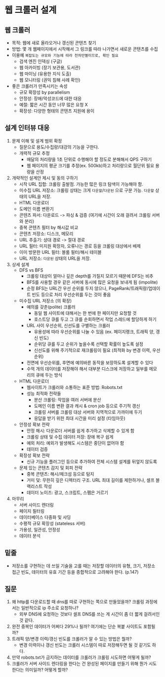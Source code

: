 # 웹 크롤러 설계

## 웹 크롤러
- 목적: 웹에 새로 올라오거나 갱신된 콘텐츠 찾기
- 방법: 몇 개 웹페이지에서 시작해서 그 링크를 따라 나가면서 새로운 콘텐츠를 수집
- 이용예 `복잡도는 규모와 기능에 따라 천차만별이므로, 확인 필요`
    * 검색 엔진 인덱싱 (구글)
    * 웹 아카이빙 (장기 보관용, 도서관)
    * 웹 마이닝 (유용한 지식 도출)
    * 웹 모니터링 (권익 침해 사례 확인)
- 좋은 크롤러가 만족시키는 속성
    * 규모 확장성 by parallelism
    * 안정성: 장애/악성코드에 대한 대응
    * 예절: 짧은 시간 동안 너무 많은 요청 X
    * 확장성: 다양한 형태의 콘텐츠 지원에 용이

## 설계 인터뷰 대응
1. 문제 이해 및 설계 범위 확정
    * 질문으로 용도/수집량/대강의 기능을 구한다.
    * 개력적 규모 추정
        - 매달의 처리량을 1초 단위로 수행해야 할 정도로 분해해서 QPS 구하기
        - 웹 페이지의 평균 크기를 추정(ex. 500kb)하고 처리량으로 월단위 필요 용량을 산정 
2. 개략적인 설계안 제시 및 동의 구하기
    * 시작 URL 집합: 크롤링 출발점. 가능한 많은 링크 탐색이 가능해야 함.
    * 미수집 URL 저장소: 크롤링 상태는 크게 `다운할`/`다운된` 으로 구분 가능. `다운할` 상태의 URL을 저장.
    * HTML 다운로더
    * 도메인 이름 변환기
    * 콘텐츠 파서: 다운로드 -> 파싱 & 검증 (여기에 시간이 오래 걸려서 크롤링 서버와 분리)
    * 중복 콘텐츠 필터 by 해시값 비교
    * 콘텐츠 저장소: 디스크, 메모리
    * URL 추출기: 상대 경로 -> 절대 경로
    * URL 필터: 미지원 확장자, 오류나는 경로 등을 크롤링 대상에서 배제
    * 이미 방문한 URL 필터: 블룸 필터/해시 테이블
    * URL 저장소: `다운된` 상태의 URL을 저장.
3. 상세 설계
    * DFS vs BFS
        - 크롤링 대상이 얼마나 깊은 depth를 가질지 모르기 때문에 DFS는 비추
        - BFS를 사용할 경우 같은 서버에 동시에 많은 요청을 보내게 됨 (impolite)
        - 순정 BFS는 URL간 우선 순위를 두지 않으나, PageRank/트래픽량/업데이트 빈도 등으로 처리 우선순위를 두는 것이 좋음
    * 미수집 URL 저장소 (의 확장)
        - 예의를 갖춘(polite) 크롤러
            + 동일 웹 사이트에 대해서는 한 번에 한 페이지만 요청할 것
            + 호스트당 큐를 두고 그 큐를 순회하면서 작업 스레드에 할당하게 하기
        - URL 사이 우선순위, 신선도를 구별하는 크롤러
            + 유용성에 따라 우선순위를 나눌 수 있음 (ex. 페이지랭크, 트래픽 양, 갱신 빈도)
            + 순위당 큐를 두고 순위가 높을수록 선택할 확률이 높도록 설정
            + 신선도를 위해 주기적으로 재크롤링이 필요 (최적화 by 변경 이력, 우선 순위)
        - 전면에 우선순위를, 후면에 예의바른 동작을 보장하도록 설계할 수 있다
        - 수억 개의 데이터를 저장해야 해서 대부분 디스크에 저장하고 일부를 메모리의 큐에 두는 방식
    * HTML 다운로더
        - 웹사이트가 크롤러와 소통하는 표준 방법: Robots.txt
        - 성능 최적화 전략들
            + 분산 크롤링: 작업을 여러 서버에 분산
            + 도메인 이름 변환 결과 캐시 & cron job 등으로 주기적 갱신
            + 크롤링 서버를 크롤링 대상 서버와 지역적으로 가까이에 두기
            + 응답을 받기 위한 최대 시간을 미리 설정 (타임아웃)
    * 안정성 확보 전략
        - 안정 해시: 다운로더 서버를 쉽게 추가하고 삭제할 수 있게 함
        - 크롤링 상태 및 수집 데이터 저장: 장애 복구 쉽게
        - 예외 처리: 예외가 발생해도 시스템은 중단이 없어야 함
        - 데이터 검증
    * 확장성 확보 전략
        - 신규 기능을 플러그인 등으로 추가하여 전체 시스템 설계를 뒤엎지 않도록
    * 문제 있는 콘텐츠 감지 및 회피 전략
        - 중복 콘텐츠: 해시/체크섬 등으로 탐지
        - 거미 덫: 무한히 깊은 디렉터리 구조. URL 최대 길이를 제한하거나, 셀프 블랙리스트 작성
        - 데이터 노이즈: 광고, 스크립트, 스팸은 거르기
4. 마무리
    * 서버 사이드 렌더링
    * 페이지 필터링
    * 데이터베이스 다중화 및 샤딩
    * 수평적 규모 확장성 (stateless 서버)
    * 가용성, 일관성, 안정성
    * 데이터 분석

## 밑줄
- 저장소를 구현하는 데 쓰일 기술을 고를 때는 저장할 데이터의 유형, 크기, 저장소 접근 빈도, 데이터의 유효 기간 등을 종합적으로 고려해야 한다. (p.147)

## 질문
1. 왜 http를 다운로드할 때 dns를 따로 구현하는 쪽으로 만들었을까? 크롤링 과정에서는 일반적으로 ip 주소로 요청하나?
    * 외부 DNS에 요청하는 것보다 셀프 DNS를 쓰는 게 시간이 좀 더 짧게 걸려서인 것 같다.
2. 완전 중복인 데이터가 어쩌다 29%나 될까? 여기에는 단순 복붙 사이트도 포함될까?
3. 트래픽 양/변경 이력/갱신 빈도를 크롤러가 알 수 있는 방법은 뭘까?
    * 변경 이력이나 갱신 빈도는 크롤러 시스템이 따로 저장해두면 될 것 같기도 하다.
4. 만약 robots.txt가 금지하는 데이터를 크롤러가 크롤링 시도하면 어떻게 될까?
5. 크롤러가 서버 사이드 렌더링을 한다는 건 완성된 페이지를 만들기 위해 뭔가 시도한다는 의미일까? 어떻게 할까?